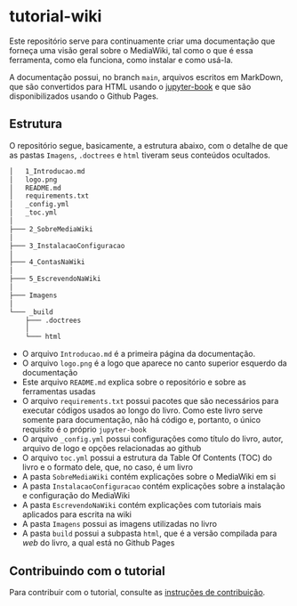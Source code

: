 # tutorial-wiki

Este repositório serve para continuamente criar uma documentação que forneça uma visão geral sobre o MediaWiki, tal como o que é essa ferramenta, como ela funciona, como instalar e como usá-la.

A documentação possui, no branch `main`, arquivos escritos em MarkDown, que são convertidos para HTML usando o [jupyter-book](https://jupyterbook.org/) e que são disponibilizados usando o Github Pages.

## Estrutura

O repositório segue, basicamente, a estrutura abaixo, com o detalhe de que as pastas `Imagens`, `.doctrees` e `html` tiveram seus conteúdos ocultados.

```bash
│   1_Introducao.md
│   logo.png
│   README.md
│   requirements.txt
│   _config.yml
│   _toc.yml
│
├─── 2_SobreMediaWiki
│
├─── 3_InstalacaoConfiguracao
│
├─── 4_ContasNaWiki
│
├─── 5_EscrevendoNaWiki
│
├─── Imagens
│
└─── _build
    ├─── .doctrees
    │
    └─── html
```

* O arquivo `Introducao.md` é a primeira página da documentação.
* O arquivo `logo.png` é a logo que aparece no canto superior esquerdo da documentação
* Este arquivo `README.md` explica sobre o repositório e sobre as ferramentas usadas
* O arquivo `requirements.txt` possui pacotes que são necessários para executar códigos usados ao longo do livro. Como este livro serve somente para documentação, não há código e, portanto, o único requisito é o próprio `jupyter-book`
* O arquivo `_config.yml` possui configurações como título do livro, autor, arquivo de logo e opções relacionadas ao github
* O arquivo `toc.yml` possui a estrutura da Table Of Contents (TOC) do livro e o formato dele, que, no caso, é um livro
* A pasta `SobreMediaWiki` contém explicações sobre o MediaWiki em si
* A pasta `InstalacaoConfiguracao` contém explicações sobre a instalação e configuração do MediaWiki
* A pasta `EscrevendoNaWiki` contém explicações com tutoriais mais aplicados para escrita na wiki
* A pasta `Imagens` possui as imagens utilizadas no livro
* A pasta `build` possui a subpasta `html`, que é a versão compilada para *web* do livro, a qual está no Github Pages

## Contribuindo com o tutorial

Para contribuir com o tutorial, consulte as [instruções de contribuição](CONTRIBUTING.md).
